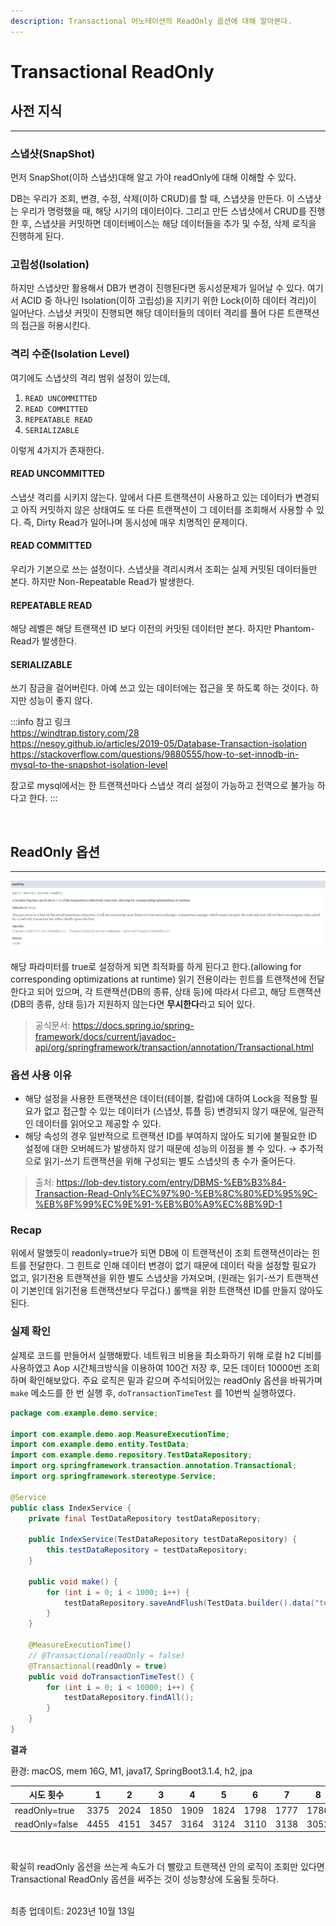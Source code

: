 ```yaml
---
description: Transactional 어노테이션의 ReadOnly 옵션에 대해 알아본다.
---
```


# Transactional ReadOnly

## 사전 지식
---

### 스냅샷(SnapShot)

먼저 SnapShot(이하 스냅샷)대해 알고 가야 readOnly에 대해 이해할 수 있다. 

DB는 우리가 조회, 변경, 수정, 삭제(이하 CRUD)를 할 때, 스냅샷을 만든다. 이 스냅샷는 우리가 명령했을 때, 해당 시기의 데이터이다. 그리고 만든 스냅샷에서 CRUD를 진행한 후, 스냅샷을 커밋하면 데이터베이스는 해당 데이터들을 추가 및 수정, 삭제 로직을 진행하게 된다.

### 고립성(Isolation)

하지만 스냅샷만 활용해서 DB가 변경이 진행된다면 동시성문제가 일어날 수 있다. 여기서 ACID 중 하나인 Isolation(이하 고립성)을 지키기 위한 Lock(이하 데이터 격리)이 일어난다. 스냅샷 커밋이 진행되면 해당 데이터들의 데이터 격리를 풀어 다른 트랜잭션의 접근을 허용시킨다.

### 격리 수준(Isolation Level)

여기에도 스냅샷의 격리 범위 설정이 있는데,

1. `READ UNCOMMITTED`
2. `READ COMMITTED`
3. `REPEATABLE READ`
4. `SERIALIZABLE`

이렇게 4가지가 존재한다.

#### READ UNCOMMITTED

스냅샷 격리를 시키지 않는다. 앞에서 다른 트랜잭션이 사용하고 있는 데이터가 변경되고 아직 커밋하지 않은 상태여도 또 다른 트랜잭션이 그 데이터를 조회해서 사용할 수 있다. 즉, Dirty Read가 일어나며 동시성에 매우 치명적인 문제이다.

#### READ COMMITTED

우리가 기본으로 쓰는 설정이다. 스냅샷을 격리시켜서 조회는 실제 커밋된 데이터들만 본다. 하지만 Non-Repeatable Read가 발생한다.

#### REPEATABLE READ

해당 레벨은 해당 트랜잭션 ID 보다 이전의 커밋된 데이터만 본다. 하지만 Phantom-Read가 발생한다.

#### SERIALIZABLE

쓰기 잠금을 걸어버린다. 아예 쓰고 있는 데이터에는 접근을 못 하도록 하는 것이다. 하지만 성능이 좋지 않다.


:::info
참고 링크 <br/>
https://windtrap.tistory.com/28 <br/>
https://nesoy.github.io/articles/2019-05/Database-Transaction-isolation <br/>
https://stackoverflow.com/questions/9880555/how-to-set-innodb-in-mysql-to-the-snapshot-isolation-level

참고로 mysql에서는 한 트랜잭션마다 스냅샷 격리 설정이 가능하고 전역으로 불가능 하다고 한다.
:::

<br/>

## ReadOnly 옵션
---

![](./readonly.png)

해당 파라미터를 true로 설정하게 되면 최적화를 하게 된다고 한다.(allowing for corresponding optimizations at runtime) 읽기 전용이라는 힌트를 트랜잭션에 전달한다고 되어 있으며, 각 트랜잭션(DB의 종류, 상태 등)에 따라서 다르고, 해당 트랜잭션(DB의 종류, 상태 등)가 지원하지 않는다면 **무시한다**라고 되어 있다.

> 공식문서: https://docs.spring.io/spring-framework/docs/current/javadoc-api/org/springframework/transaction/annotation/Transactional.html


### 옵션 사용 이유

- 해당 설정을 사용한 트랜잭션은 데이터(테이블, 칼럼)에 대하여 Lock을 적용할 필요가 없고 접근할 수 있는 데이터가 (스냅샷, 튜플 등) 변경되지 않기 때문에, 일관적인 데이터를 읽어오고 제공할 수 있다.
- 해당 속성의 경우 일반적으로 트랜잭션 ID를 부여하지 않아도 되기에 불필요한 ID 설정에 대한 오버헤드가 발생하지 않기 때문에 성능의 이점을 볼 수 있다.
   → 추가적으로 읽기-쓰기 트랜잭션을 위해 구성되는 별도 스냅샷의 총 수가 줄어든다.

> 출처: https://lob-dev.tistory.com/entry/DBMS-%EB%B3%84-Transaction-Read-Only%EC%97%90-%EB%8C%80%ED%95%9C-%EB%8F%99%EC%9E%91-%EB%B0%A9%EC%8B%9D-1

### Recap

위에서 말했듯이 readonly=true가 되면 DB에 이 트랜잭션이 조회 트랜잭션이라는 힌트를 전달한다. 그 힌트로 인해 데이터 변경이 없기 때문에 데이터 락을 설정할 필요가 없고, 읽기전용 트랜잭션을 위한 별도 스냅샷을 가져오며, (원래는 읽기-쓰기 트랜잭션이 기본인데 읽기전용 트랜잭션보다 무겁다.) 롤백을 위한 트랜잭션 ID를 만들지 않아도 된다.

### 실제 확인

실제로 코드를 만들어서 실행해봤다. 네트워크 비용을 최소화하기 위해 로컬 h2 디비를 사용하였고 Aop 시간체크방식을 이용하여 100건 저장 후, 모든 데이터 10000번 조회하며 확인해보았다. 주요 로직은 밑과 같으며 주석되어있는 readOnly 옵션을 바꿔가며 `make` 메소드를 한 번 실행 후, `doTransactionTimeTest` 를 10번씩 실행하였다.

```java
package com.example.demo.service;

import com.example.demo.aop.MeasureExecutionTime;
import com.example.demo.entity.TestData;
import com.example.demo.repository.TestDataRepository;
import org.springframework.transaction.annotation.Transactional;
import org.springframework.stereotype.Service;

@Service
public class IndexService {
    private final TestDataRepository testDataRepository;

    public IndexService(TestDataRepository testDataRepository) {
        this.testDataRepository = testDataRepository;
    }

    public void make() {
        for (int i = 0; i < 1000; i++) {
            testDataRepository.saveAndFlush(TestData.builder().data("test").build());
        }
    }

    @MeasureExecutionTime()
    // @Transactional(readOnly = false)
    @Transactional(readOnly = true)
    public void doTransactionTimeTest() {
        for (int i = 0; i < 10000; i++) {
            testDataRepository.findAll();
        }
    }
}
```

**결과**

환경: macOS, mem 16G, M1, java17, SpringBoot3.1.4, h2, jpa

|시도 횟수 | 1 | 2 | 3 | 4 | 5 | 6 | 7 | 8 | 9 | 10 |
|---|---|---|---|---|---|---|---|---|---|---|
|readOnly=true|3375|2024|1850|1909|1824|1798|1777|1786|1789|1800|
|readOnly=false|4455|4151|3457|3164|3124|3110|3138|3052|3080|3085|

<br/>

확실히 readOnly 옵션을 쓰는게 속도가 더 빨랐고 트랜잭션 안의 로직이 조회만 있다면 Transactional ReadOnly 옵션을 써주는 것이 성능향상에 도움될 듯하다.

<br/>

<div style={{"text-align": "right"}}> 최종 업데이트: 2023년 10월 13일 </div>